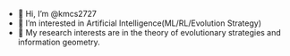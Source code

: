 - 👋 Hi, I’m @kmcs2727
- 👀 I’m interested in Artificial Intelligence(ML/RL/Evolution Strategy)
- 🌱 My research interests are in the theory of evolutionary strategies and information geometry.
<!---
kmcs2727/kmcs2727 is a ✨ special ✨ repository because its `README.md` (this file) appears on your GitHub profile.
You can click the Preview link to take a look at your changes.
--->
